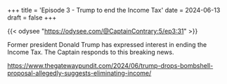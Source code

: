 +++
title = 'Episode 3 - Trump to end the Income Tax'
date = 2024-06-13
draft = false
+++

{{< odysee "https://odysee.com/@CaptainContrary:5/ep3:31" >}}

Former president Donald Trump has expressed interest in ending the Income Tax. The Captain responds to this breaking news.

https://www.thegatewaypundit.com/2024/06/trump-drops-bombshell-proposal-allegedly-suggests-eliminating-income/
